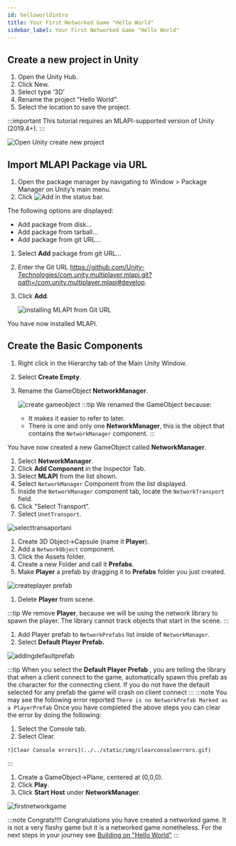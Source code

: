 ```yaml
---
id: helloworldintro
title: Your First Networked Game "Hello World"
sidebar_label: Your First Networked Game "Hello World"
---
```



## Create a new project in Unity

1. Open the Unity Hub.
1. Click New. 
1. Select type ‘3D’
1. Rename the project "Hello World".
1. Select the location to save the project.

:::important
This tutorial requires an MLAPI-supported version of Unity (2019.4+).
:::

 ![Open Unity create new project](/img/openunity.gif)

## Import MLAPI Package via URL

1. Open the package manager by navigating to Window > Package Manager on Unity’s main menu.
1. Click ![Add](/img/add.png) in the status bar.

  The following options are displayed:

   - Add package from disk...
   - Add package from tarball...
   - Add package from git URL...

1. Select **Add** package from git URL...
1. Enter the Git URL https://github.com/Unity-Technologies/com.unity.multiplayer.mlapi.git?path=/com.unity.multiplayer.mlapi#develop.
1. Click **Add**.
   
    ![installing MLAPI from Git URL](/img/installingmlapiurl.gif)

You have now installed MLAPI.

## Create the Basic Components

1. Right click in the Hierarchy tab of the Main Unity Window.
1. Select **Create Empty**.
1. Rename the GameObject **NetworkManager**.
   
    ![create gameobject](/img/creategameobject.gif) 
  :::tip
  We renamed the GameObject because:
    * It makes it  easier to refer to later.
    * There is one and only one **NetworkManager**, this is the object that contains the  `NetworkManager` component.
  :::

  You have now created a new GameObject called **NetworkManager**.

1. Select **NetworkManager**.
1. Click **Add Component** in the Inspector Tab.
1. Select **MLAPI** from the list shown.
1. Select `NetworkManager` Component from the list displayed.
1. Inside the `NetworkManager` component tab, locate the  `NetworkTransport` field. 
1. Click "Select Transport".
1. Select `UnetTransport`.

  ![selecttransaportani](/img/selecting-transport.gif)

1. Create 3D Object->Capsule (name it **Player**). 
1. Add a `NetworkObject` component.
1. Click the Assets folder.
1. Create a new Folder and call it **Prefabs**.
1. Make **Player** a prefab by dragging it to **Prefabs** folder you just created.

  ![createplayer prefab](/img/createprefab.gif)

1. Delete **Player** from scene.

  :::tip
  We remove **Player**, because we will be using the network library to spawn the player. The library cannot track objects that start in the scene.
  :::

1. Add Player prefab to `NetworkPrefabs` list inside of `NetworkManager`.
1. Select **Default Player Prefab.**

  ![addingdefaultprefab](/img/default-player-prefab.gif)

  :::tip
  When you select the **Default Player Prefab** , you are telling the library that when a client connect to the game, automatically spawn this prefab as the character for the connecting client. If you do not have the default selected for any prefab the game will crash on client connect
  :::
  :::note
   You may see the following error reported `There is no NetworkPrefab Marked as a PlayerPrefab` Once you have completed the above steps you can clear the error by doing the following:
   1. Select the Console tab.
   1. Select Clear.
   
    ![Clear Console errors](../../static/img/clearconsoleerrors.gif)
  :::

1. Create a GameObject->Plane, centered at (0,0,0).
1. Click **Play**.
1. Click **Start Host** under **NetworkManager**. 

  ![firstnetworkgame](/img/firstnetworkgame.gif)

:::note Congrats!!!!
Congratulations you have created a networked game. It is not a very flashy game but it is a networked game nonetheless. For the next steps in your journey see [Building on "Hello World"](helloworldparttwo.md)
:::
